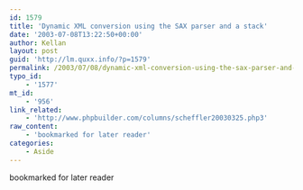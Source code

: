 ```yaml
---
id: 1579
title: 'Dynamic XML conversion using the SAX parser and a stack'
date: '2003-07-08T13:22:50+00:00'
author: Kellan
layout: post
guid: 'http://lm.quxx.info/?p=1579'
permalink: /2003/07/08/dynamic-xml-conversion-using-the-sax-parser-and-a-stack/
typo_id:
    - '1577'
mt_id:
    - '956'
link_related:
    - 'http://www.phpbuilder.com/columns/scheffler20030325.php3'
raw_content:
    - 'bookmarked for later reader'
categories:
    - Aside
---
```


bookmarked for later reader